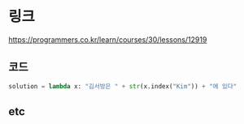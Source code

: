 # 링크
https://programmers.co.kr/learn/courses/30/lessons/12919

## 코드
```python
solution = lambda x: "김서방은 " + str(x.index("Kim")) + "에 있다"
```

## etc
